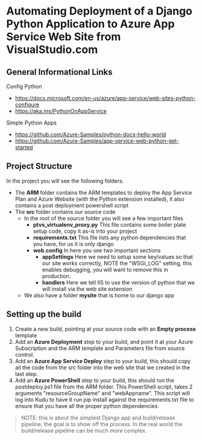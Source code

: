 # Automating Deployment of a Django Python Application to Azure App Service Web Site from VisualStudio.com

## General Informational Links
Config Python
 - https://docs.microsoft.com/en-us/azure/app-service/web-sites-python-configure
 - https://aka.ms/PythonOnAppService

Simple Python Apps
 - https://github.com/Azure-Samples/python-docs-hello-world
 - https://github.com/Azure-Samples/app-service-web-python-get-started

## Project Structure
In the project you will see the following folders:
  - The **ARM** folder contains the ARM templates to deploy the App Service Plan and Azure Website (with the Python extension installed), it also contains a post deployment powershell script
  - The **src** folder contains our source code
    - In the root of the source folder you will see a few important files
      - **ptvs_virtualenv_proxy.py** This file contains some boiler plate setup code, copy it as-is into your project
      - **requirements.txt** This file lists any python dependencies that you have, for us it is only django
      - **web.config** In here you see two important sections
        - **appSettings** Here we need to setup some key/values so that our site works correctly, NOTE the "WSGI_LOG" setting, this enables debugging, you will want to remove this in production.
        - **handlers** Here we tell IIS to use the version of python that we will install via the web site extension
    - We also have a folder **mysite** that is home to our django app 

## Setting up the build
1. Create a new build, pointing at your source code with an **Empty process** template
1. Add an **Azure Deployment** step to your build, and point it at your Azure Subscription and the ARM template and Parameters file from source control.
1. Add an **Azure App Service Deploy** step to your build, this should copy all the code from the src folder into the web site that we created in the last step. 
1. Add an **Azure PowerShell** step to your build, this should run the postdeploy.ps1 file from the ARM folder. This PowerShell script, takes 2 arguments "resourceGroupName" and "webAppname". This script will log into Kudu to have it run pip install against the requirements.txt file to ensure that you have all the proper python dependencies.

> NOTE: this is about the simplest Django app and build/release pipeline, the goal is to show off the process. In the real world the build/release pipeline can be much more complex. 